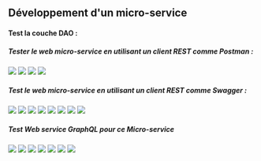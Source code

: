 <h2>Développement d'un micro-service </h2>

<h4>Test la couche DAO :</h4>
<h5>Tester le web micro-service en utilisant un client REST comme Postman :</h5>
<img src="image/IMG1.png"/>
<img src="image/IMG2.png"/>
<img src="image/IMG3.png"/>
<img src="image/IMG4.png"/>
<h5>Test le web micro-service en utilisant un client REST comme Swagger :</h5>
<img src="image/IMG15.png"/>
<img src="image/IMG5.png"/>
<img src="image/IMG6.png"/>
<img src="image/IMG7.png"/>
<img src="image/IMG8.png"/>
<img src="image/IMG9.png"/>
<img src="image/IMG10.png"/>
<img src="image/IMG11.png"/>
<h5>Test Web service GraphQL pour ce Micro-service </h5>
<img src="image/IMG16.png"/>
<img src="image/IMG17.png"/>
<img src="image/IMG18.png"/>
<img src="image/IMG19.png"/>
<img src="image/IMG20.png"/>
<img src="image/IMG21.png"/>
<img src="image/IMG22.png"/>
